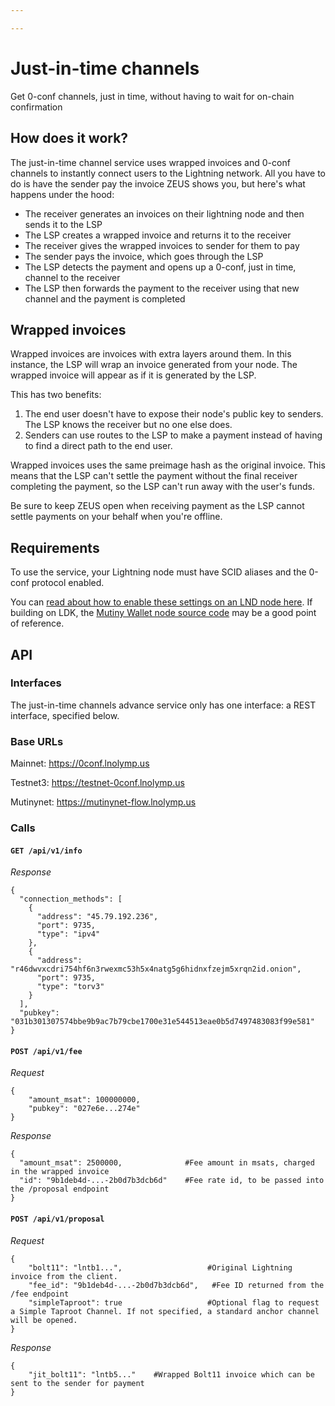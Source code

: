 ```yaml
---

---
```


# Just-in-time channels

Get 0-conf channels, just in time, without having to wait for on-chain confirmation

## How does it work?

The just-in-time channel service uses wrapped invoices and 0-conf channels to instantly connect users to the Lightning network. All you have to do is have the sender pay the invoice ZEUS shows you, but here's what happens under the hood:

- The receiver generates an invoices on their lightning node and then sends it to the LSP
- The LSP creates a wrapped invoice and returns it to the receiver
- The receiver gives the wrapped invoices to sender for them to pay
- The sender pays the invoice, which goes through the LSP
- The LSP detects the payment and opens up a 0-conf, just in time, channel to the receiver
- The LSP then forwards the payment to the receiver using that new channel and the payment is completed

## Wrapped invoices

Wrapped invoices are invoices with extra layers around them. In this instance, the LSP will wrap an invoice generated from your node. The wrapped invoice will appear as if it is generated by the LSP.

This has two benefits:

1) The end user doesn't have to expose their node's public key to senders. The LSP knows the receiver but no one else does.
2) Senders can use routes to the LSP to make a payment instead of having to find a direct path to the end user.

Wrapped invoices uses the same preimage hash as the original invoice. This means that the LSP can't settle the payment without the final receiver completing the payment, so the LSP can't run away with the user's funds.

Be sure to keep ZEUS open when receiving payment as the LSP cannot settle payments on your behalf when you're offline.

## Requirements

To use the service, your Lightning node must have SCID aliases and the 0-conf protocol enabled.

You can [read about how to enable these settings on an LND node here](https://github.com/lightningnetwork/lnd/blob/master/docs/zero_conf_channels.md). If building on LDK, the [Mutiny Wallet node source code](https://github.com/MutinyWallet/mutiny-node) may be a good point of reference.

## API

### Interfaces

The just-in-time channels advance service only has one interface: a REST interface, specified below.

### Base URLs

Mainnet: https://0conf.lnolymp.us

Testnet3: https://testnet-0conf.lnolymp.us

Mutinynet: https://mutinynet-flow.lnolymp.us

### Calls

#### `GET /api/v1/info`

*Response*

```
{
  "connection_methods": [
    {
      "address": "45.79.192.236",
      "port": 9735,
      "type": "ipv4"
    },
    {
      "address": "r46dwvxcdri754hf6n3rwexmc53h5x4natg5g6hidnxfzejm5xrqn2id.onion",
      "port": 9735,
      "type": "torv3"
    }
  ],
  "pubkey": "031b301307574bbe9b9ac7b79cbe1700e31e544513eae0b5d7497483083f99e581"
}
```

#### `POST /api/v1/fee`

*Request*

```
{
    "amount_msat": 100000000,
    "pubkey": "027e6e...274e"
}
```

*Response*

```
{
  "amount_msat": 2500000,              #Fee amount in msats, charged in the wrapped invoice
  "id": "9b1deb4d-...-2b0d7b3dcb6d"    #Fee rate id, to be passed into the /proposal endpoint
}
```

#### `POST /api/v1/proposal`

*Request*

```
{
    "bolt11": "lntb1...",                   #Original Lightning invoice from the client.
    "fee_id": "9b1deb4d-...-2b0d7b3dcb6d",   #Fee ID returned from the /fee endpoint
    "simpleTaproot": true                   #Optional flag to request a Simple Taproot Channel. If not specified, a standard anchor channel will be opened.
}
```

*Response*

```
{
    "jit_bolt11": "lntb5..."    #Wrapped Bolt11 invoice which can be sent to the sender for payment
}
```